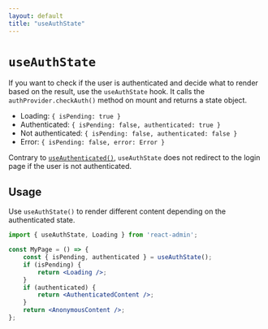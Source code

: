 ```yaml
---
layout: default
title: "useAuthState"
---
```


# `useAuthState`

If you want to check if the user is authenticated and decide what to render based on the result, use the `useAuthState` hook. It calls the `authProvider.checkAuth()` method on mount and returns a state object.

- Loading: `{ isPending: true }`
- Authenticated: `{ isPending: false, authenticated: true }`
- Not authenticated: `{ isPending: false, authenticated: false }`
- Error: `{ isPending: false, error: Error }`

Contrary to [`useAuthenticated()`](./useAuthenticated.md), `useAuthState` does not redirect to the login page if the user is not authenticated.

## Usage

Use `useAuthState()` to render different content depending on the authenticated state.

```jsx
import { useAuthState, Loading } from 'react-admin';

const MyPage = () => {
    const { isPending, authenticated } = useAuthState();
    if (isPending) {
        return <Loading />;
    }
    if (authenticated) {
        return <AuthenticatedContent />;
    } 
    return <AnonymousContent />;
};
```
